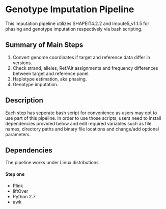 # Genotype Imputation Pipeline
This imputation pipeline utilizes SHAPEIT4.2.2 and Impute5_v1.1.5 for phasing and genotype imputation respectively via bash scripting.

## Summary of Main Steps
1. Convert genome coordinates if target and reference data differ in versions.
2. Check strand, alleles, Ref/Alt assignments and frequency differences between target and reference panel.
3. Haplotype estimation, aka phasing.
4. Genotype imputation.

## Description
Each step has seperate bash script for convenience as users may opt to use part of this pipeline. In order to use those scripts, users need to install dependencies provided below and edit required variables such as file names, directory paths and binary file locations and change/add optional parameters.

## Dependencies
The pipeline works under Linux distributions.
#### Step one
- Plink 
- liftOver 
- Python 2.7
- awk

